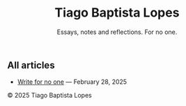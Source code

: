 <html lang="en">
<head>
  <meta charset="utf-8" />
  <meta name="viewport" content="width=device-width,initial-scale=1" />
  <link rel="stylesheet" href="styles.css" />
</head>
<body>
  <div class="site">
    <header class="site-header site-header--centered">
      <h1 class="site-title">Tiago Baptista Lopes</h1>
      <p class="site-sub">Essays, notes and reflections. For no one.</p>
    </header>

  <main class="content" role="main">
      <section class="posts" aria-labelledby="posts-heading">
        <h2 id="posts-heading" class="posts-heading">All articles</h2>

   <ul class="post-list">
          <li class="post-list-item">
            <a class="post-link" href="articles/write-for-no-one/write-for-no-one.html">Write for no one</a>
            <span class="post-meta"> — <time datetime="2025-02-28">February 28, 2025</time></span>
          </li>
        </ul>
      </section>
    </main>
    <footer class="site-footer">
      <p>© <span id="year">2025</span> Tiago Baptista Lopes</p>
    </footer>
  </div>
</body>
</html>
